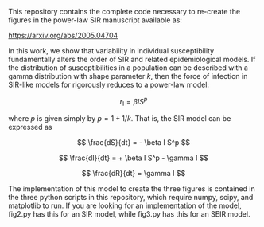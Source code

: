 This repository contains the complete code necessary to re-create the figures in the power-law SIR manuscript available as:

https://arxiv.org/abs/2005.04704

In this work, we show that variability in individual susceptibility fundamentally alters the order of SIR and related epidemiological models. If the distribution of susceptibilities in a population can be described with a gamma distribution with shape parameter $k$, then the force of infection in SIR-like models for rigorously reduces to a power-law model:

$$ r_\mathrm{I} = \beta I S^p $$

where $p$ is given simply by $p = 1 + 1 / k$. That is, the SIR model can be expressed as

$$ \frac{dS}{dt} = - \beta I S^p $$

$$ \frac{dI}{dt} = + \beta I S^p - \gamma I $$

$$ \frac{dR}{dt} = \gamma I $$

The implementation of this model to create the three figures is contained in the three python scripts in this repository, which require numpy, scipy, and matplotlib to run. If you are looking for an implementation of the model, fig2.py has this for an SIR model, while fig3.py has this for an SEIR model.
